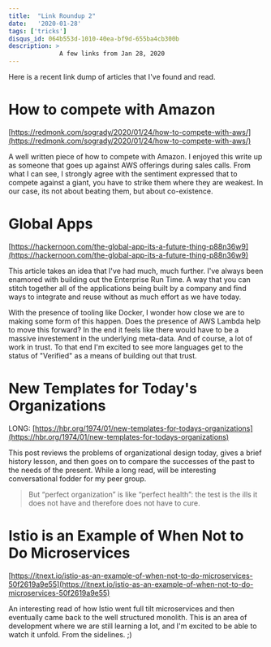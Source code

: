 ```yaml
---
title:  "Link Roundup 2"
date:   '2020-01-28'
tags: ['tricks']
disqus_id: 064b553d-1010-40ea-bf9d-655ba4cb300b
description: >
              A few links from Jan 28, 2020
---
```


Here is a recent link dump of articles that I've found and read.

# How to compete with Amazon

[https://redmonk.com/sogrady/2020/01/24/how-to-compete-with-aws/](https://redmonk.com/sogrady/2020/01/24/how-to-compete-with-aws/)

A well written piece of how to compete with Amazon. I enjoyed this write up as someone that goes up against AWS offerings during sales calls. From what I can see, I strongly agree with the sentiment expressed that to compete against a giant, you have to strike them where they are weakest. In our case, its not about beating them, but about co-existence.

# Global Apps

[https://hackernoon.com/the-global-app-its-a-future-thing-p88n36w9](https://hackernoon.com/the-global-app-its-a-future-thing-p88n36w9)

This article takes an idea that I've had much, much further. I've always been enamored with building out the Enterprise Run Time. A way that you can stitch together all of the applications being built by a company and find ways to integrate and reuse without as much effort as we have today.

With the presence of tooling like Docker, I wonder how close we are to making some form of this happen. Does the presence of AWS Lambda help to move this forward? In the end it feels like there would have to be a massive investement in the underlying meta-data. And of course, a lot of work in trust. To that end I'm excited to see more languages get to the status of "Verified" as a means of building out that trust.

# New Templates for Today's Organizations

LONG: [https://hbr.org/1974/01/new-templates-for-todays-organizations](https://hbr.org/1974/01/new-templates-for-todays-organizations)

This post reviews the problems of organizational design today, gives a brief history lesson, and then goes on to compare the successes of the past to the needs of the present. While a long read, will be interesting conversational fodder for my peer group.

> But “perfect organization” is like “perfect health”: the test is the ills it does not have and therefore does not have to cure.

# Istio is an Example of When Not to Do Microservices

[https://itnext.io/istio-as-an-example-of-when-not-to-do-microservices-50f2619a9e55](https://itnext.io/istio-as-an-example-of-when-not-to-do-microservices-50f2619a9e55)

An interesting read of how Istio went full tilt microservices and then eventually came back to the well structured monolith. This is an area of development where we are still learning a lot, and I'm excited to be able to watch it unfold. From the sidelines. ;)
